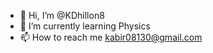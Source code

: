 - 👋 Hi, I’m @KDhillon8
- 🌱 I’m currently learning Physics
- 📫 How to reach me kabir08130@gmail.com


<!---
KDhillon8/KDhillon8 is a ✨ special ✨ repository because its `README.md` (this file) appears on your GitHub profile.
You can click the Preview link to take a look at your changes.
--->
